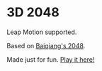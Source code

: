 # 3D 2048
Leap Motion supported.

Based on [Baiqiang's 2048](http://baiqiang.github.io/2048-3d/).

Made just for fun. [Play it here!](http://hukewei.github.io/2048-3d/)
